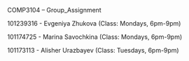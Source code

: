 COMP3104 – Group_Assignment

101239316 - Evgeniya Zhukova (Class: Mondays, 6pm-9pm)

101174725 - Marina Savochkina (Class: Mondays, 6pm-9pm)

101173113 - Alisher Urazbayev (Class: Tuesdays, 6pm-9pm)


